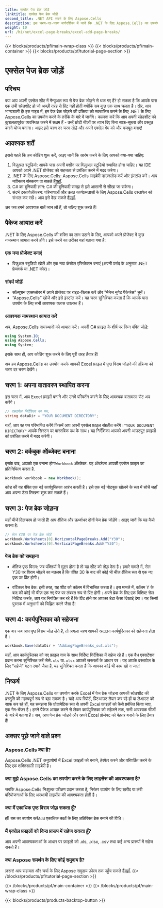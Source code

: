 ```yaml
---
title: एक्सेल पेज ब्रेक जोड़ें
linktitle: एक्सेल पेज ब्रेक जोड़ें
second_title: .NET API संदर्भ के लिए Aspose.Cells
description: इस चरण-दर-चरण मार्गदर्शिका में जानें कि .NET के लिए Aspose.Cells का उपयोग करके Excel में आसानी से पेज ब्रेक कैसे जोड़ें। अपनी स्प्रेडशीट को सुव्यवस्थित करें।
weight: 10
url: /hi/net/excel-page-breaks/excel-add-page-breaks/
---
```


{{< blocks/products/pf/main-wrap-class >}}
{{< blocks/products/pf/main-container >}}
{{< blocks/products/pf/tutorial-page-section >}}

# एक्सेल पेज ब्रेक जोड़ें

## परिचय

क्या आप अपनी एक्सेल शीट में मैन्युअल रूप से पेज ब्रेक जोड़ने से थक गए हैं? हो सकता है कि आपके पास एक लंबी स्प्रेडशीट हो जो अच्छी तरह से प्रिंट नहीं होती क्योंकि सब कुछ एक साथ चलता है। खैर, आप भाग्यशाली हैं! इस गाइड में, हम पेज ब्रेक जोड़ने की प्रक्रिया को स्वचालित करने के लिए .NET के लिए Aspose.Cells का उपयोग करने के तरीके के बारे में जानेंगे। कल्पना करें कि आप अपनी स्प्रेडशीट को कुशलतापूर्वक व्यवस्थित करने में सक्षम हैं - उन्हें छोटी चीज़ों पर ध्यान दिए बिना साफ-सुथरा और प्रस्तुत करने योग्य बनाना। आइए इसे चरण दर चरण तोड़ें और अपने एक्सेल गेम को और मजबूत बनाएं!

## आवश्यक शर्तें

इससे पहले कि हम कोडिंग शुरू करें, आइए जानें कि आरंभ करने के लिए आपको क्या-क्या चाहिए:

1. विज़ुअल स्टूडियो: आपके पास अपनी मशीन पर विज़ुअल स्टूडियो स्थापित होना चाहिए। यह IDE आपको अपने .NET प्रोजेक्ट को सहजता से प्रबंधित करने में मदद करेगा।
2.  .NET के लिए Aspose.Cells: Aspose.Cells लाइब्रेरी डाउनलोड करें और इंस्टॉल करें। आप नवीनतम संस्करण पा सकते हैं[यहाँ](https://releases.aspose.com/cells/net/).
3. C# का बुनियादी ज्ञान: C# की बुनियादी समझ से इसे आसानी से सीखा जा सकेगा।
4. संदर्भ दस्तावेज़ीकरण: परिभाषाओं और उन्नत कार्यक्षमताओं के लिए Aspose.Cells दस्तावेज़ को संभाल कर रखें। आप इसे देख सकते हैं[यहाँ](https://reference.aspose.com/cells/net/).

अब जब हमने आवश्यक बातें जान ली हैं, तो चलिए शुरू करते हैं!

## पैकेज आयात करें

.NET के लिए Aspose.Cells की शक्ति का लाभ उठाने के लिए, आपको अपने प्रोजेक्ट में कुछ नामस्थान आयात करने होंगे। इसे करने का तरीका यहां बताया गया है:

### एक नया प्रोजेक्ट बनाएं

- विज़ुअल स्टूडियो खोलें और एक नया कंसोल एप्लिकेशन बनाएं (अपनी पसंद के अनुसार .NET फ्रेमवर्क या .NET कोर)।

### संदर्भ जोड़ें

- सॉल्यूशन एक्सप्लोरर में अपने प्रोजेक्ट पर राइट-क्लिक करें और "मैनेज नुगेट पैकेजेस" चुनें।
- “Aspose.Cells” खोजें और इसे इंस्टॉल करें। यह चरण सुनिश्चित करता है कि आपके पास उपयोग के लिए सभी आवश्यक क्लास उपलब्ध हैं।

### आवश्यक नामस्थान आयात करें

अब, Aspose.Cells नामस्थानों को आयात करें। अपनी C# फ़ाइल के शीर्ष पर निम्न पंक्ति जोड़ें:

```csharp
using System.IO;
using Aspose.Cells;
using System;
```

इसके साथ ही, आप कोडिंग शुरू करने के लिए पूरी तरह तैयार हैं!

अब हम Aspose.Cells का उपयोग करके आपकी Excel फ़ाइल में पृष्ठ विराम जोड़ने की प्रक्रिया को चरण दर चरण देखेंगे।

## चरण 1: अपना वातावरण स्थापित करना

इस चरण में, आप Excel फ़ाइलें बनाने और उनमें परिवर्तन करने के लिए आवश्यक वातावरण सेट अप करेंगे।

```csharp
// दस्तावेज़ निर्देशिका का पथ.
string dataDir = "YOUR DOCUMENT DIRECTORY";
```
 यहाँ, आप वह पथ परिभाषित करेंगे जिसमें आप अपनी एक्सेल फ़ाइल संग्रहीत करेंगे।`"YOUR DOCUMENT DIRECTORY"` आपके सिस्टम पर वास्तविक पथ के साथ। यह निर्देशिका आपको अपनी आउटपुट फ़ाइलों को प्रबंधित करने में मदद करेगी।

## चरण 2: वर्कबुक ऑब्जेक्ट बनाना

 इसके बाद, आपको एक बनाना होगा`Workbook` ऑब्जेक्ट. यह ऑब्जेक्ट आपकी एक्सेल फ़ाइल का प्रतिनिधित्व करता है.

```csharp
Workbook workbook = new Workbook();
```
कोड की यह पंक्ति एक नई कार्यपुस्तिका आरंभ करती है। इसे एक नई नोटबुक खोलने के रूप में सोचें जहाँ आप अपना डेटा लिखना शुरू कर सकते हैं।

## चरण 3: पेज ब्रेक जोड़ना

यहाँ चीजें दिलचस्प हो जाती हैं! आप क्षैतिज और ऊर्ध्वाधर दोनों पेज ब्रेक जोड़ेंगे। आइए जानें कि यह कैसे करना है:

```csharp
// सेल Y30 पर पेज ब्रेक जोड़ें
workbook.Worksheets[0].HorizontalPageBreaks.Add("Y30");
workbook.Worksheets[0].VerticalPageBreaks.Add("Y30");
```

### पेज ब्रेक को समझना

- क्षैतिज पृष्ठ विराम: जब पंक्तियों में मुद्रण होता है तो यह शीट को तोड़ देता है। हमारे मामले में, सेल Y30 पर विराम जोड़ने का मतलब है कि पंक्ति 30 के बाद की कोई भी चीज़ क्षैतिज रूप से एक नए पृष्ठ पर प्रिंट होगी।
  
- वर्टिकल पेज ब्रेक: इसी तरह, यह शीट को कॉलम में विभाजित करता है। इस मामले में, कॉलम Y के बाद की कोई भी चीज़ एक नए पेज पर लंबवत रूप से प्रिंट होगी।
अपने ब्रेक के लिए एक विशिष्ट सेल निर्दिष्ट करके, आप यह नियंत्रित कर रहे हैं कि प्रिंट होने पर आपका डेटा कैसा दिखाई देगा। यह किसी पुस्तक में अनुभागों को चिह्नित करने जैसा है!

## चरण 4: कार्यपुस्तिका को सहेजना

एक बार जब आप पृष्ठ विराम जोड़ लेते हैं, तो अगला चरण आपकी अद्यतन कार्यपुस्तिका को सहेजना होता है।

```csharp
workbook.Save(dataDir + "AddingPageBreaks_out.xls");
```
 यहाँ, आप कार्यपुस्तिका को नए फ़ाइल नाम के साथ निर्दिष्ट निर्देशिका में सहेज रहे हैं। एक वैध एक्सटेंशन प्रदान करना सुनिश्चित करें जैसे`.xls` या`.xlsx` आपकी ज़रूरतों के आधार पर। यह आपके दस्तावेज़ के लिए “सहेजें” बटन दबाने जैसा है, यह सुनिश्चित करता है कि आपका कोई भी काम खो न जाए!

## निष्कर्ष

.NET के लिए Aspose.Cells का उपयोग करके Excel में पेज ब्रेक जोड़ना आपकी स्प्रेडशीट की प्रस्तुति को महत्वपूर्ण रूप से बढ़ा सकता है। चाहे आप रिपोर्ट, प्रिंटआउट तैयार कर रहे हों या लेआउट को साफ कर रहे हों, यह समझना कि प्रोग्रामेटिक रूप से अपनी Excel फ़ाइलों को कैसे प्रबंधित किया जाए, एक गेम-चेंजर है। हमने पैकेज आयात करने से लेकर कार्यपुस्तिका को सहेजने तक, सभी आवश्यक चीजों के बारे में बताया है। अब, आप पेज ब्रेक जोड़ने और अपने Excel प्रोजेक्ट को बेहतर बनाने के लिए तैयार हैं!

## अक्सर पूछे जाने वाले प्रश्न

### Aspose.Cells क्या है?

Aspose.Cells .NET अनुप्रयोगों में Excel फ़ाइलों को बनाने, हेरफेर करने और परिवर्तित करने के लिए एक शक्तिशाली लाइब्रेरी है।

### क्या मुझे Aspose.Cells का उपयोग करने के लिए लाइसेंस की आवश्यकता है?

जबकि Aspose.Cells निःशुल्क परीक्षण प्रदान करता है, निरंतर उपयोग के लिए खरीद या लंबी परियोजनाओं के लिए अस्थायी लाइसेंस की आवश्यकता होती है।

### क्या मैं एकाधिक पृष्ठ विराम जोड़ सकता हूँ?

 हाँ! बस का उपयोग करें`Add` एकाधिक कक्षों के लिए अतिरिक्त ब्रेक बनाने की विधि।

### मैं एक्सेल फ़ाइलों को किस प्रारूप में सहेज सकता हूँ?

आप अपनी आवश्यकताओं के आधार पर फ़ाइलों को .xls, .xlsx, .csv तथा कई अन्य प्रारूपों में सहेज सकते हैं।

### क्या Aspose समर्थन के लिए कोई समुदाय है?

 ज़रूर! आप सहायता और चर्चा के लिए Aspose समुदाय फ़ोरम तक पहुँच सकते हैं[यहाँ](https://forum.aspose.com/c/cells/9).
{{< /blocks/products/pf/tutorial-page-section >}}

{{< /blocks/products/pf/main-container >}}
{{< /blocks/products/pf/main-wrap-class >}}

{{< blocks/products/products-backtop-button >}}
